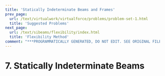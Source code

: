 ```yaml
---
title: 'Statically Indeterminate Beams and Frames'
prev_page:
  url: /text/virtualwork/virtualforce/problems/problem-set-1.html
  title: 'Suggested Problems'
next_page:
  url: /text/sibeams/flexibility/index.html
  title: 'Flexibility Method'
comment: "***PROGRAMMATICALLY GENERATED, DO NOT EDIT. SEE ORIGINAL FILES IN /content***"
---
```

# 7. Statically Indeterminate Beams

